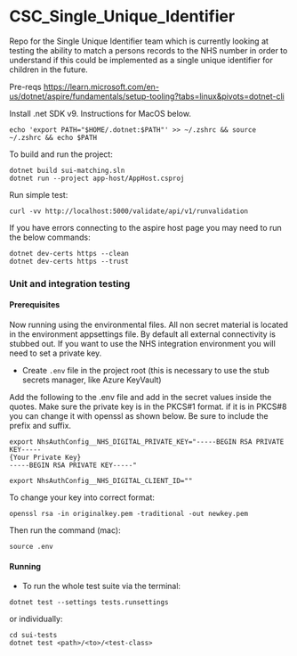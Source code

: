 # CSC_Single_Unique_Identifier

Repo for the Single Unique Identifier team which is currently looking at testing the ability to match a persons records to the NHS number in order to understand if this could be implemented as a single unique identifier for children in the future.

Pre-reqs
https://learn.microsoft.com/en-us/dotnet/aspire/fundamentals/setup-tooling?tabs=linux&pivots=dotnet-cli

Install .net SDK v9. Instructions for MacOS below.

```curl -sSL https://dot.net/v1/dotnet-install.sh | bash -s -- --version 9.0.102 --install-dir "$HOME/.dotnet
echo 'export PATH="$HOME/.dotnet:$PATH"' >> ~/.zshrc && source ~/.zshrc && echo $PATH
```

To build and run the project:
```
dotnet build sui-matching.sln
dotnet run --project app-host/AppHost.csproj
```
Run simple test:
```
curl -vv http://localhost:5000/validate/api/v1/runvalidation
```
If you have errors connecting to the aspire host page you may need to run the below commands:
```
dotnet dev-certs https --clean
dotnet dev-certs https --trust
```

### Unit and integration testing

#### Prerequisites

Now running using the environmental files. All non secret material is located in the environment appsettings file. By default all external connectivity is stubbed out. If you want to use the NHS integration environment you will need to set a private key.

- Create `.env` file in the project root (this is necessary to use the stub secrets manager, like Azure KeyVault)

Add the following to the .env file and add in the secret values inside the quotes. Make sure the private key is in the PKCS#1 format. if it is in PKCS#8 you can change it with openssl as shown below. Be sure to include the prefix and suffix.

```properties
export NhsAuthConfig__NHS_DIGITAL_PRIVATE_KEY="-----BEGIN RSA PRIVATE KEY-----
{Your Private Key}
-----BEGIN RSA PRIVATE KEY-----"

export NhsAuthConfig__NHS_DIGITAL_CLIENT_ID=""
```
To change your key into correct format:
```
openssl rsa -in originalkey.pem -traditional -out newkey.pem
```
Then run the command (mac):
```
source .env
```

#### Running

- To run the whole test suite via the terminal:

```
dotnet test --settings tests.runsettings
```

or individually:

```
cd sui-tests
dotnet test <path>/<to>/<test-class>
```

